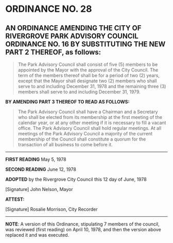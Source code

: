 # ORDINANCE NO. 28

## AN ORDINANCE AMENDING THE CITY OF RIVERGROVE PARK ADVISORY COUNCIL ORDINANCE NO. 16 BY SUBSTITUTING THE NEW PART 2 THEREOF, as follows:

> The Park Advisory Council shall consist of five (5) members to be appointed by the Mayor with the approval of the City Council. The term of the members thereof shall be for a period of two (2) years, except that the Mayor shall designate two (2) members who shall serve to and including December 31, 1978 and the remaining three (3) members shall serve to and including December 31, 1979.

**BY AMENDING PART 3 THEREOF TO READ AS FOLLOWS:**

> The Park Advisory Council shall have a Chairman and a Secretary who shall be elected from its membership at the first meeting of the calendar year, or at any other meeting if it is necessary to fill a vacant office. The Park Advisory Council shall hold regular meetings. At all meetings of the Park Advisory Council a majority of the current membership of the Council shall constitute a quorum for the transaction of all business to come before it.

---

**FIRST READING** <span class="form-field-filled" data-tooltip="Field filled in on source doc">May 5, 1978</span>

**SECOND READING** <span class="form-field-filled" data-tooltip="Field filled in on source doc">June 12, 1978</span>

**ADOPTED** by the Rivergrove City Council this <span class="form-field-filled" data-tooltip="Field filled in on source doc">12</span> day of <span class="form-field-filled" data-tooltip="Field filled in on source doc">June, 1978</span>

[Signature]
John Nelson, Mayor

**ATTEST:**

[Signature]
Rosalie Morrison, City Recorder

---

**NOTE**: A version of this Ordinance, stipulating 7 members of the council, was reviewed (first reading) on April 10, 1978, and then the version above replaced it and was executed.
